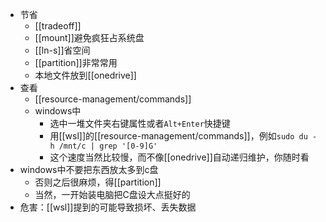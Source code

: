 - 节省
  - [[tradeoff]]
  - [[mount]]避免疯狂占系统盘
  - [[ln-s]]省空间
  - [[partition]]非常常用
  - 本地文件放到[[onedrive]]
- 查看
  - [[resource-management/commands]]
  - windows中
    - 选中一堆文件夹右键属性或者`Alt+Enter`快捷键
    - 用[[wsl]]的[[resource-management/commands]]，例如`sudo du -h /mnt/c | grep '[0-9]G'`
    - 这个速度当然比较慢，而不像[[onedrive]]自动递归维护，你随时看
- windows中不要把东西放太多到c盘
  - 否则之后很麻烦，得[[partition]]
  - 当然，一开始装电脑把C盘设大点挺好的
- 危害：[[wsl]]提到的可能导致损坏、丢失数据